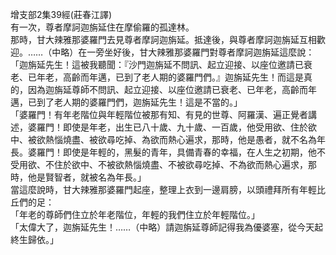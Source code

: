 增支部2集39經(莊春江譯)  
有一次，尊者摩訶迦旃延住在摩偷羅的孤達林。  
那時，甘大辣雅那婆羅門去見尊者摩訶迦旃延。抵達後，與尊者摩訶迦旃延互相歡迎。……（中略）在一旁坐好後，甘大辣雅那婆羅門對尊者摩訶迦旃延這麼說：  
「迦旃延先生！這被我聽聞：『沙門迦旃延不問訊、起立迎接、以座位邀請已衰老、已年老，高齡而年邁，已到了老人期的婆羅門們。』迦旃延先生！而這是真的，因為迦旃延尊師不問訊、起立迎接、以座位邀請已衰老、已年老，高齡而年邁，已到了老人期的婆羅門們，迦旃延先生！這是不當的。」  
「婆羅門！有年老階位與年輕階位被那有知、有見的世尊、阿羅漢、遍正覺者講述，婆羅門！即使是年老，出生已八十歲、九十歲、一百歲，他受用欲、住於欲中、被欲熱惱燒盡、被欲尋吃掉、為欲而熱心遍求，那時，他是愚者，就不名為年長。婆羅門！即使是年輕的，黑髮的青年，具備青春的幸福，在人生之初期，他不受用欲、不住於欲中、不被欲熱惱燒盡、不被欲尋吃掉、不為欲而熱心遍求，那時，他是賢智者，就被名為年長。」  
當這麼說時，甘大辣雅那婆羅門起座，整理上衣到一邊肩膀，以頭禮拜所有年輕比丘們的足：  
「年老的尊師們住立於年老階位，年輕的我們住立於年輕階位。」  
「太偉大了，迦旃延先生！……（中略）請迦旃延尊師記得我為優婆塞，從今天起終生歸依。」  
  
  
